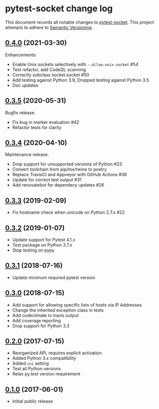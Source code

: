 # pytest-socket change log

This document records all notable changes to
[pytest-socket](https://pypi.python.org/pypi/pytest-socket). This
project attempts to adhere to [Semantic Versioning](http://semver.org/).

## [0.4.0][] (2021-03-30)

Enhancements:

- Enable Unix sockets selectively with `--allow-unix-socket` #54
- Test refactor, add CodeQL scanning
- Correctly subclass socket.socket #50
- Add testing against Python 3.9, Dropped testing against Python 3.5
- Doc updates

## [0.3.5][] (2020-05-31)

Bugfix release.

- Fix bug in marker evaluation \#42
- Refactor tests for clarity

## [0.3.4][] (2020-04-10)

Maintenance release.

- Drop support for unsupported versions of Python #23
- Convert toolchain from pip/tox/twine to poetry
- Replace TravisCI and Appveyor with GitHub Actions #36
- Update for correct test output #31
- Add renovatebot for dependecy updates #26

## [0.3.3][] (2019-02-09)

- Fix hostname check when unicode on Python 2.7.x #22

## [0.3.2][] (2019-01-07)

- Update support for Pytest 4.1.x
- Test package on Python 3.7.x
- Stop testing on pypy

## [0.3.1][] (2018-07-16)

- Update minimum required pytest version

## [0.3.0][] (2018-07-15)

- Add support for allowing specific lists of hosts via IP Addresses
- Change the inherited exception class in tests
- Add codeclimate to travis output
- Add coverage reporting
- Drop support for Python 3.3

## [0.2.0][] (2017-07-15)

- Reorganized API, requires explicit activation
- Added Python 3.x compatibility
- Added `ini` setting
- Test all Python versions
- Relax py.test version requirement

## [0.1.0] (2017-06-01)

- Initial public release

[0.1.0]: https://github.com/miketheman/pytest-socket/releases/tag/0.1.0
[0.2.0]: https://github.com/miketheman/pytest-socket/compare/0.1.0...0.2.0
[0.3.0]: https://github.com/miketheman/pytest-socket/compare/0.2.0...0.3.0
[0.3.1]: https://github.com/miketheman/pytest-socket/compare/0.3.0...0.3.1
[0.3.2]: https://github.com/miketheman/pytest-socket/compare/0.3.1...0.3.2
[0.3.3]: https://github.com/miketheman/pytest-socket/compare/0.3.2...0.3.3
[0.3.4]: https://github.com/miketheman/pytest-socket/compare/0.3.3...0.3.4
[0.3.5]: https://github.com/miketheman/pytest-socket/compare/0.3.4...0.3.5
[0.4.0]: https://github.com/miketheman/pytest-socket/compare/0.3.5...0.4.0

